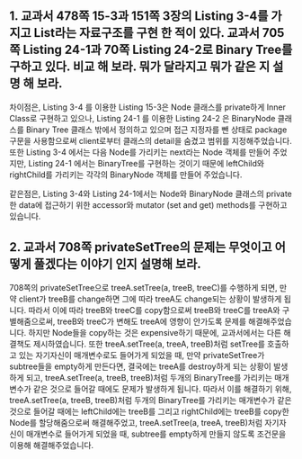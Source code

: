 ## 1. 교과서 478쪽 15-3과 151쪽 3장의 Listing 3-4를 가지고 List라는 자료구조를 구현 한 적이 있다. 교과서 705쪽 Listing 24-1과 70쪽 Listing 24-2로 Binary Tree를 구하고 있다. 비교 해 보라. 뭐가 달라지고 뭐가 같은 지 설명 해 보라.

차이점은, Listing 3-4 를 이용한 Listing 15-3은 Node 클래스를 private하게 Inner Class로 구현하고 있으나, 
Listing 24-1 를 이용한 Listing 24-2 은 BinaryNode 클래스를 Binary Tree 클래스 밖에서 정의하고 있으며 접근 지정자를 뺀 상태로 package 구문을 사용함으로써 client로부터 클래스의 detail을 숨겼고 범위를 지정해주었습니다. 또한 Listing 3-4 에서는 다음 Node를 가리키는 next라는 Node 객체를 만들어 주었지만, Listing 24-1 에서는 BinaryTree를 구현하는 것이기 때문에 leftChild와 rightChild를 가리키는 각각의 BinaryNode 객체를 만들어 주었습니다.

같은점은, Listing 3-4와 Listing 24-1에서는 Node와 BinaryNode 클래스의 private한 data에 접근하기 위한 accessor와 mutator (set and get) methods를 구현하고 있습니다.



## 2. 교과서 708쪽 privateSetTree의 문제는 무엇이고 어떻게 풀겠다는 이야기 인지 설명해 보라.

708쪽의 privateSetTree으로 treeA.setTree(a, treeB, treeC)를 수행하게 되면, 만약 client가 treeB를 change하면 그에 따라 treeA도 change되는 상황이 발생하게 됩니다.
따라서 이에 따라 treeB와 treeC를 copy함으로써 treeB와 treeC를 treeA와 구별해줌으로써, treeB와 treeC가 변해도 treeA에 영향이 안가도록 문제를 해결해주었습니다.
하지만 Node들을 copy하는 것은 expensive하기 때문에, 교과서에서는 다른 해결책도 제시하였습니다.
또한 treeA.setTree(a, treeA, treeB)처럼 setTree를 호출하고 있는 자기자신이 매개변수로도 들어가게 되었을 때, 만약 privateSetTree가 subtree들을 empty하게 만든다면, 결국에는 treeA를 destroy하게 되는 상황이 발생하게 되고, treeA.setTree(a, treeB, treeB)처럼 두개의 BinaryTree를 가리키는 매개변수가 같은 것으로 들어갈 때에도 문제가 발생하게 됩니다.
따라서 이를 해결하기 위해, treeA.setTree(a, treeB, treeB)처럼 두개의 BinaryTree를 가리키는 매개변수가 같은 것으로 들어갈 때에는 leftChild에는 treeB를 그리고 rightChild에는 treeB를 copy한 Node를 할당해줌으로써 해결해주었고, treeA.setTree(a, treeA, treeB)처럼 자기자신이 매개변수로 들어가게 되었을 때, subtree를 empty하게 만들지 않도록 조건문을 이용해 해결해주었습니다.
